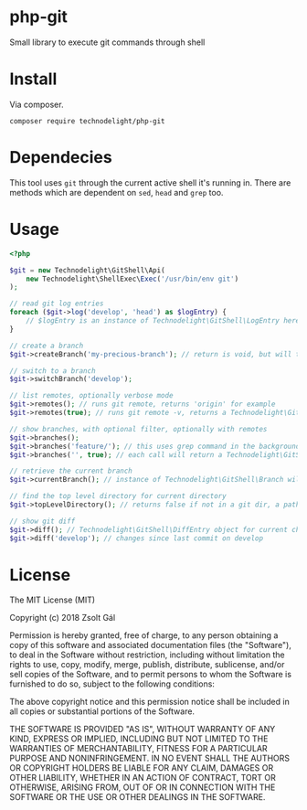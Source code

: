 # php-git
Small library to execute git commands through shell

# Install

Via composer.
```
composer require technodelight/php-git
```

# Dependecies

This tool uses `git` through the current active shell it's running in.
There are methods which are dependent on `sed`, `head` and `grep` too.

# Usage

```php
<?php

$git = new Technodelight\GitShell\Api(
    new Technodelight\ShellExec\Exec('/usr/bin/env git')
);

// read git log entries
foreach ($git->log('develop', 'head') as $logEntry) {
    // $logEntry is an instance of Technodelight\GitShell\LogEntry here
}

// create a branch
$git->createBranch('my-precious-branch'); // return is void, but will throw exception on error

// switch to a branch
$git->switchBranch('develop');

// list remotes, optionally verbose mode
$git->remotes(); // runs git remote, returns 'origin' for example
$git->remotes(true); // runs git remote -v, returns a Technodelight\GitShell\Remote instance

// show branches, with optional filter, optionally with remotes
$git->branches();
$git->branches('feature/'); // this uses grep command in the background
$git->branches('', true); // each call will return a Technodelight\GitShell\Branch instance with remote

// retrieve the current branch
$git->currentBranch(); // instance of Technodelight\GitShell\Branch will be returned

// find the top level directory for current directory
$git->topLevelDirectory(); // returns false if not in a git dir, a path (string) otherwise

// show git diff
$git->diff(); // Technodelight\GitShell\DiffEntry object for current changes
$git->diff('develop'); // changes since last commit on develop
```

# License
The MIT License (MIT)

Copyright (c) 2018 Zsolt Gál

Permission is hereby granted, free of charge, to any person obtaining a copy
of this software and associated documentation files (the "Software"), to deal
in the Software without restriction, including without limitation the rights
to use, copy, modify, merge, publish, distribute, sublicense, and/or sell
copies of the Software, and to permit persons to whom the Software is
furnished to do so, subject to the following conditions:

The above copyright notice and this permission notice shall be included in all
copies or substantial portions of the Software.

THE SOFTWARE IS PROVIDED "AS IS", WITHOUT WARRANTY OF ANY KIND, EXPRESS OR
IMPLIED, INCLUDING BUT NOT LIMITED TO THE WARRANTIES OF MERCHANTABILITY,
FITNESS FOR A PARTICULAR PURPOSE AND NONINFRINGEMENT. IN NO EVENT SHALL THE
AUTHORS OR COPYRIGHT HOLDERS BE LIABLE FOR ANY CLAIM, DAMAGES OR OTHER
LIABILITY, WHETHER IN AN ACTION OF CONTRACT, TORT OR OTHERWISE, ARISING FROM,
OUT OF OR IN CONNECTION WITH THE SOFTWARE OR THE USE OR OTHER DEALINGS IN THE
SOFTWARE.
